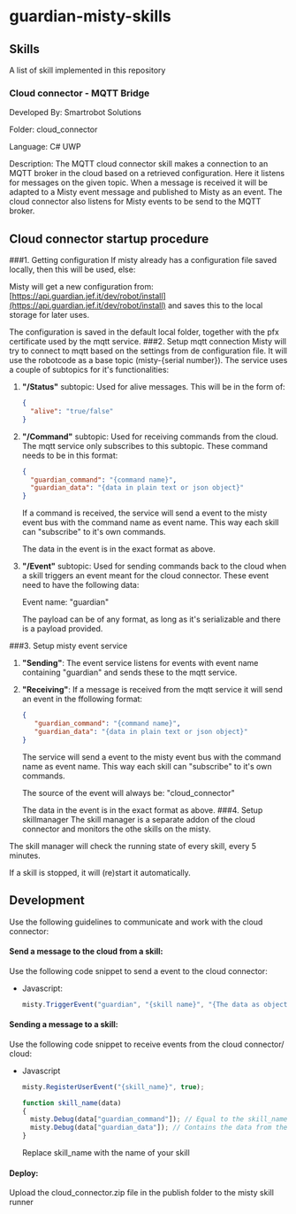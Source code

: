 # guardian-misty-skills

## Skills

A list of skill implemented in this repository

### Cloud connector - MQTT Bridge

Developed By: Smartrobot Solutions

Folder: cloud_connector

Language: C# UWP

Description:  The MQTT cloud connector skill makes a connection to an MQTT broker in the cloud based on a retrieved configuration. Here it listens for messages on the given topic. When a message is received it will be adapted to a Misty event message and published to Misty as an event. The cloud connector also listens for Misty events to be send to the MQTT broker.

## Cloud connector startup procedure

###1. Getting configuration
If misty already has a configuration file saved locally, then this will be used, else:

Misty will get a new configuration from: [https://api.guardian.jef.it/dev/robot/install](https://api.guardian.jef.it/dev/robot/install) and saves this to the local storage for later uses.

The configuration is saved in the default local folder, together with the pfx certificate used by the mqtt service. 
###2. Setup mqtt connection
Misty will try to connect to mqtt based on the settings from de configuration file.
It will use the robotcode as a base topic (misty-{serial number}).
The service uses a couple of subtopics for it's functionalities:
  1. **"/Status"** subtopic: Used for alive messages. This will be in the form of:
     ```json
     {
       "alive": "true/false"
     }
     ```
  2. **"/Command"** subtopic: Used for receiving commands from the cloud. The mqtt service only subscribes to this subtopic. These command needs to be in this format:
     ```json
     {
       "guardian_command": "{command name}",
       "guardian_data": "{data in plain text or json object}"
     }
     ```
     If a command is received, the service will send a event to the misty event bus with the command name as event name. This way each skill can "subscribe" to it's own commands.

     The data in the event is in the exact format as above.
  3. **"/Event"** subtopic: Used for sending commands back to the cloud when a skill triggers an event meant for the cloud connector.
     These event need to have the following data:

     Event name: "guardian"

     The payload can be of any format, as long as it's serializable and there is a payload provided.
     
###3. Setup misty event service
1. **"Sending"**: The event service listens for events with event name containing "guardian" and sends these to the mqtt service.
2. **"Receiving"**: If a message is received from the mqtt service it will send an event in the ffollowing format:
    ```json
    {
       "guardian_command": "{command name}",
       "guardian_data": "{data in plain text or json object}"
    }
    ```
    The service will send a event to the misty event bus with the command name as event name. This way each skill can "subscribe" to it's own commands.

    The source of the event will always be: "cloud_connector"

    The data in the event is in the exact format as above.
###4. Setup skillmanager
The skill manager is a separate addon of the cloud connector and monitors the othe skills on the misty.

The skill manager will check the running state of every skill, every 5 minutes.

If a skill is stopped, it will (re)start it automatically.
## Development
Use the following guidelines to communicate and work with the cloud connector:

#### Send a message to the cloud from a skill:
Use the following code snippet to send a event to the cloud connector:

* Javascript:
  ```javascript
  misty.TriggerEvent("guardian", "{skill name}", "{The data as object or string}", "");
  ```

#### Sending a message to a skill:
Use the following code snippet to receive events from the cloud connector/ cloud:

* Javascript
  ```javascript
  misty.RegisterUserEvent("{skill_name}", true);
  
  function skill_name(data)
  {
    misty.Debug(data["guardian_command"]); // Equal to the skill_name
    misty.Debug(data["guardian_data"]); // Contains the data from the cloud
  }
  ```
  Replace skill_name with the name of your skill

#### Deploy:
Upload the cloud_connector.zip file in the publish folder to the misty skill runner
